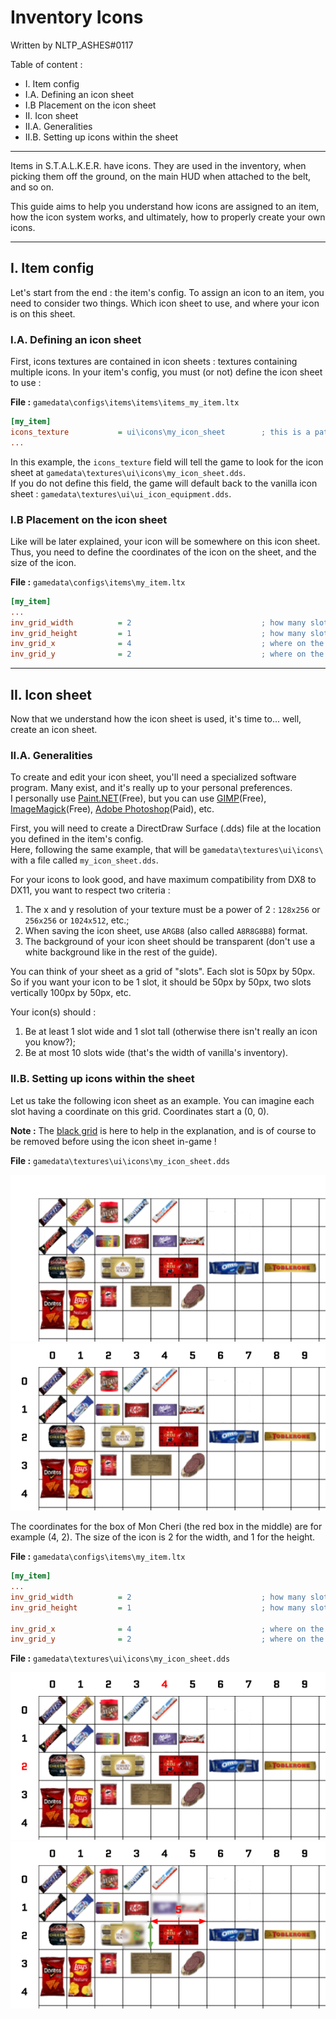 # Inventory Icons

Written by NLTP_ASHES#0117

Table of content :
- I. Item config
- I.A. Defining an icon sheet
- I.B Placement on the icon sheet
- II. Icon sheet
- II.A. Generalities
- II.B. Setting up icons within the sheet

___

Items in S.T.A.L.K.E.R. have icons. They are used in the inventory, when picking them off the ground, on the main HUD when attached to the belt, and so on.  

This guide aims to help you understand how icons are assigned to an item, how the icon system works, and ultimately, how to properly create your own icons.

___

## I. Item config

Let's start from the end : the item's config. To assign an icon to an item, you need to consider two things. Which icon sheet to use, and where your icon is on this sheet.

### I.A. Defining an icon sheet

First, icons textures are contained in icon sheets : textures containing multiple icons. In your item's config, you must (or not) define the icon sheet to use :

**File :** `gamedata\configs\items\items\items_my_item.ltx` 
```ini
[my_item]
icons_texture           = ui\icons\my_icon_sheet        ; this is a path relative to 'gamedata\textures\'
...
```
In this example, the `icons_texture` field will tell the game to look for the icon sheet at `gamedata\textures\ui\icons\my_icon_sheet.dds`.  
If you do not define this field, the game will default back to the vanilla icon sheet : `gamedata\textures\ui\ui_icon_equipment.dds`.

### I.B Placement on the icon sheet

Like will be later explained, your icon will be somewhere on this icon sheet. Thus, you need to define the coordinates of the icon on the sheet, and the size of the icon.

**File :** `gamedata\configs\items\my_item.ltx`
```ini
[my_item]
...
inv_grid_width          = 2                             ; how many slots wide it should be
inv_grid_height         = 1                             ; how many slots tall it should be
inv_grid_x              = 4                             ; where on the 50px by 50px grid the icon is on the x axis (starts at 0)
inv_grid_y              = 2                             ; where on the 50px by 50px grid the icon is on the y axis (starts at 0)
```

___

## II. Icon sheet

Now that we understand how the icon sheet is used, it's time to... well, create an icon sheet.

### II.A. Generalities

To create and edit your icon sheet, you'll need a specialized software program. Many exist, and it's really up to your personal preferences.  
I personally use [Paint.NET](https://www.getpaint.net/download.html)(Free), but you can use [GIMP](https://www.gimp.org/downloads/)(Free), [ImageMagick](https://imagemagick.org/script/download.php)(Free), [Adobe Photoshop](https://www.adobe.com/products/photoshop.html)(Paid), etc.

First, you will need to create a DirectDraw Surface (.dds) file at the location you defined in the item's config.  
Here, following the same example, that will be `gamedata\textures\ui\icons\` with a file called `my_icon_sheet.dds`.

For your icons to look good, and have maximum compatibility from DX8 to DX11, you want to respect two criteria :
1. The x and y resolution of your texture must be a power of 2 : `128x256` or `256x256` or `1024x512`, etc.;
2. When saving the icon sheet, use `ARGB8` (also called `A8R8G8B8`) format.
3. The background of your icon sheet should be transparent (don't use a white background like in the rest of the guide).

You can think of your sheet as a grid of "slots". Each slot is 50px by 50px. So if you want your icon to be 1 slot, it should be 50px by 50px, two slots vertically 100px by 50px, etc.

Your icon(s) should :
1. Be at least 1 slot wide and 1 slot tall (otherwise there isn't really an icon you know?);
2. Be at most 10 slots wide (that's the width of vanilla's inventory).

### II.B. Setting up icons within the sheet

Let us take the following icon sheet as an example. You can imagine each slot having a coordinate on this grid. Coordinates start a (0, 0).

**Note :** The [black grid](https://forums.getpaint.net/topic/4175-grid-maker-plugin/) is here to help in the explanation, and is of course to be removed before using the icon sheet in-game !

**File :** `gamedata\textures\ui\icons\my_icon_sheet.dds`

![Image of an icon sheet](images/modding_book_icons_1.png)
![Image of an icon sheet with coordinates shown](images/modding_book_icons_2.png)


The coordinates for the box of Mon Cheri (the red box in the middle) are for example (4, 2). The size of the icon is 2 for the width, and 1 for the height.

**File :** `gamedata\configs\items\my_item.ltx`
```ini
[my_item]
...
inv_grid_width          = 2                             ; how many slots wide it should be
inv_grid_height         = 1                             ; how many slots tall it should be

inv_grid_x              = 4                             ; where on the 50px by 50px grid the icon is on the x axis (starts at 0)
inv_grid_y              = 2                             ; where on the 50px by 50px grid the icon is on the y axis (starts at 0)
```

**File :** `gamedata\textures\ui\icons\my_icon_sheet.dds`

![Image of an icon sheet with coordinates shown](images/modding_book_icons_3.png)
![Image of an icon sheet with coordinates shown](images/modding_book_icons_4.png)
